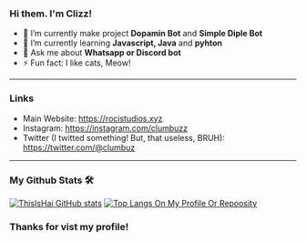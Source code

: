 ### Hi them. I'm Clizz!

- 🔭 I’m currently make project **Dopamin Bot** and **Simple Diple Bot**
- 🌱 I’m currently learning **Javascript, Java** and **pyhton**
- 💬 Ask me about **Whatsapp or Discord bot**
- ⚡ Fun fact: I like cats, Meow!

<hr> 

### Links
- Main Website: https://rocistudios.xyz
- Instagram: https://instagram.com/clumbuzz
- Twitter (I twitted something! But, that useless, BRUH): https://twitter.com/@clumbuz

<hr>

### My Github Stats 🛠
[![ThisIsHai GitHub stats](https://github-readme-stats.vercel.app/api?username=ThisIsHai&show_icons=true&theme=algolia)](https://github.com/ThisIsHai/ThisIsHai)
[![Top Langs On My Profile Or Repoosity](https://github-readme-stats.vercel.app/api/top-langs/?username=ThisIsHai&layout=compact&theme=algolia)](https://github.com/ThisIsHai)

### Thanks for vist my profile!

<!--
**ThisIsHai/ThisIsHai** is a ✨ _special_ ✨ repository because its `README.md` (this file) appears on your GitHub profile.

Here are some ideas to get you started:

- 🔭 I’m currently working on ...
- 🌱 I’m currently learning ...
- 👯 I’m looking to collaborate on ...
- 🤔 I’m looking for help with ...
- 💬 Ask me about ...
- 📫 How to reach me: ...
- 😄 Pronouns: ...
- ⚡ Fun fact: ...
-->
